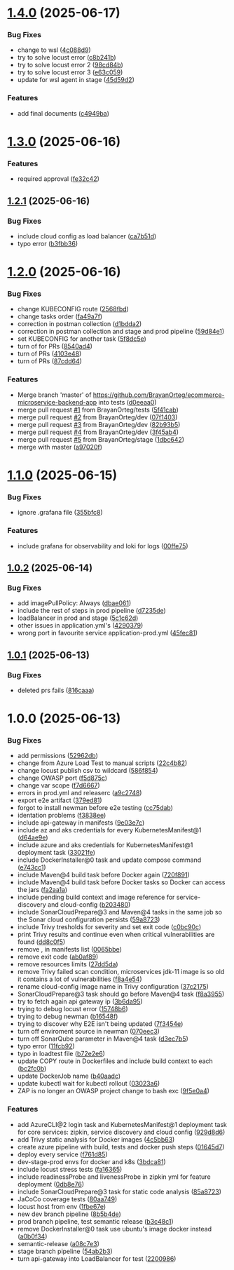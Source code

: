 # [1.4.0](https://github.com/BrayanOrteg/ecommerce-microservice-backend-app/compare/v1.3.0...v1.4.0) (2025-06-17)


### Bug Fixes

* change to wsl ([4c088d9](https://github.com/BrayanOrteg/ecommerce-microservice-backend-app/commit/4c088d9edafa1fafe0c0f6e4037a9836d71c9700))
* try to solve locust error ([c8b241b](https://github.com/BrayanOrteg/ecommerce-microservice-backend-app/commit/c8b241b09493c9200d409691187c1fb75d3b05d6))
* try to solve locust error 2 ([98cd84b](https://github.com/BrayanOrteg/ecommerce-microservice-backend-app/commit/98cd84b0cc31a84ac68a55a2ba30df380d54a73c))
* try to solve locust error 3 ([e63c059](https://github.com/BrayanOrteg/ecommerce-microservice-backend-app/commit/e63c059904b6fd5574764b6fd862c41c4ab6388b))
* update for wsl agent in stage ([45d59d2](https://github.com/BrayanOrteg/ecommerce-microservice-backend-app/commit/45d59d2af741278aff2a546091fb22b975ea8b00))


### Features

* add final documents ([c4949ba](https://github.com/BrayanOrteg/ecommerce-microservice-backend-app/commit/c4949bad666782ed52c3e0594779c514120d2f2c))

# [1.3.0](https://github.com/BrayanOrteg/ecommerce-microservice-backend-app/compare/v1.2.1...v1.3.0) (2025-06-16)


### Features

* required approval ([fe32c42](https://github.com/BrayanOrteg/ecommerce-microservice-backend-app/commit/fe32c42f638e1cf577c5db7ca074a7d600949818))

## [1.2.1](https://github.com/BrayanOrteg/ecommerce-microservice-backend-app/compare/v1.2.0...v1.2.1) (2025-06-16)


### Bug Fixes

* include cloud config as load balancer ([ca7b51d](https://github.com/BrayanOrteg/ecommerce-microservice-backend-app/commit/ca7b51d4d04eda4e61cfd0cefd9ce1ba8fe55f42))
* typo error ([b3fbb36](https://github.com/BrayanOrteg/ecommerce-microservice-backend-app/commit/b3fbb3648b6da286df4595c353ae33a386d08f98))

# [1.2.0](https://github.com/BrayanOrteg/ecommerce-microservice-backend-app/compare/v1.1.0...v1.2.0) (2025-06-16)


### Bug Fixes

* change KUBECONFIG route ([2568fbd](https://github.com/BrayanOrteg/ecommerce-microservice-backend-app/commit/2568fbd756c0e21765ada1a9167add44a76eb04c))
* change tasks order ([fa49a7f](https://github.com/BrayanOrteg/ecommerce-microservice-backend-app/commit/fa49a7f19c846cb0a414e8a02a9292c0988ee20c))
* correction in postman collection ([d1bdda2](https://github.com/BrayanOrteg/ecommerce-microservice-backend-app/commit/d1bdda226d5ddf23ff9e21c2002682dae8c26486))
* correction in postman collection and stage and prod pipeline ([59d84e1](https://github.com/BrayanOrteg/ecommerce-microservice-backend-app/commit/59d84e13eb6716bad0d545666a92ca4b88df61af))
* set KUBECONFIG for another task ([5f8dc5e](https://github.com/BrayanOrteg/ecommerce-microservice-backend-app/commit/5f8dc5e4be220209e2930e135ab1f8d8e8741f9f))
* turn of for PRs ([8540ad4](https://github.com/BrayanOrteg/ecommerce-microservice-backend-app/commit/8540ad40ea7e3bdbabad5897aec9e73142e24c7e))
* turn of PRs ([4103e48](https://github.com/BrayanOrteg/ecommerce-microservice-backend-app/commit/4103e48b19a286310bcdb575296f63d14be6e181))
* turn of PRs ([87cdd64](https://github.com/BrayanOrteg/ecommerce-microservice-backend-app/commit/87cdd64ecb721e9cf61faa522c0b44bfb7989402))


### Features

* Merge branch 'master' of https://github.com/BrayanOrteg/ecommerce-microservice-backend-app into tests ([d0eeaa0](https://github.com/BrayanOrteg/ecommerce-microservice-backend-app/commit/d0eeaa0d282a3c680ecef8eaaa796a6c63d6a48e))
* merge pull request [#1](https://github.com/BrayanOrteg/ecommerce-microservice-backend-app/issues/1) from BrayanOrteg/tests ([5f41cab](https://github.com/BrayanOrteg/ecommerce-microservice-backend-app/commit/5f41cab3e37a20504ea78127259063cb419835ed))
* merge pull request [#2](https://github.com/BrayanOrteg/ecommerce-microservice-backend-app/issues/2) from BrayanOrteg/dev ([07f1403](https://github.com/BrayanOrteg/ecommerce-microservice-backend-app/commit/07f140380d671047c0feeddd95120cba72532716))
* merge pull request [#3](https://github.com/BrayanOrteg/ecommerce-microservice-backend-app/issues/3) from BrayanOrteg/dev ([82b93b5](https://github.com/BrayanOrteg/ecommerce-microservice-backend-app/commit/82b93b5ab4fa30add019ca57eaee462718d82f4f))
* merge pull request [#4](https://github.com/BrayanOrteg/ecommerce-microservice-backend-app/issues/4) from BrayanOrteg/dev ([3f45ab4](https://github.com/BrayanOrteg/ecommerce-microservice-backend-app/commit/3f45ab4bf2c2ca4a6f9e7f4ec20aba73c7ea6797))
* merge pull request [#5](https://github.com/BrayanOrteg/ecommerce-microservice-backend-app/issues/5) from BrayanOrteg/stage ([1dbc642](https://github.com/BrayanOrteg/ecommerce-microservice-backend-app/commit/1dbc642591f463fa6eb039fcee4acc1c1e11b696))
* merge with master ([a97020f](https://github.com/BrayanOrteg/ecommerce-microservice-backend-app/commit/a97020f228a5a8882aca59573a0f5350cd158479))

# [1.1.0](https://github.com/BrayanOrteg/ecommerce-microservice-backend-app/compare/v1.0.2...v1.1.0) (2025-06-15)


### Bug Fixes

* ignore .grafana file ([355bfc8](https://github.com/BrayanOrteg/ecommerce-microservice-backend-app/commit/355bfc8006e54b3f694b2afc27c335ed91b23540))


### Features

* include grafana for observability and loki for logs ([00ffe75](https://github.com/BrayanOrteg/ecommerce-microservice-backend-app/commit/00ffe75a4ce1a5f0457c90ca7a1e9e14ed34f9ce))

## [1.0.2](https://github.com/BrayanOrteg/ecommerce-microservice-backend-app/compare/v1.0.1...v1.0.2) (2025-06-14)


### Bug Fixes

* add imagePullPolicy: Always ([dbae061](https://github.com/BrayanOrteg/ecommerce-microservice-backend-app/commit/dbae06110f85c48de24e8ff4584b7abf7be31ec1))
* include the rest of steps in prod pipeline ([d7235de](https://github.com/BrayanOrteg/ecommerce-microservice-backend-app/commit/d7235dee00d8dddd4e29715471ee96d0dc0c074b))
* loadBalancer in prod and stage ([5c1c62d](https://github.com/BrayanOrteg/ecommerce-microservice-backend-app/commit/5c1c62d396e48e377457871771dd17d9c6c78f76))
* other issues in application.yml's ([4290379](https://github.com/BrayanOrteg/ecommerce-microservice-backend-app/commit/42903798ca9e3f2026882a6d213585288aac6ea7))
* wrong port in favourite service application-prod.yml ([45fec81](https://github.com/BrayanOrteg/ecommerce-microservice-backend-app/commit/45fec81d0ea059fe3b711ef280f9676f9ba17ea5))

## [1.0.1](https://github.com/BrayanOrteg/ecommerce-microservice-backend-app/compare/v1.0.0...v1.0.1) (2025-06-13)


### Bug Fixes

* deleted prs fails ([816caaa](https://github.com/BrayanOrteg/ecommerce-microservice-backend-app/commit/816caaa441c28f923f3ca452618f22c5a7b56c5f))

# 1.0.0 (2025-06-13)


### Bug Fixes

* add permissions ([52962db](https://github.com/BrayanOrteg/ecommerce-microservice-backend-app/commit/52962dbb3c79c41ed76c421c3813d68dc28a8357))
* change from Azure Load Test to manual scripts ([22c4b82](https://github.com/BrayanOrteg/ecommerce-microservice-backend-app/commit/22c4b82947860866b4de21942be75ec5f4f26e4d))
* change locust publish csv to wildcard ([586f854](https://github.com/BrayanOrteg/ecommerce-microservice-backend-app/commit/586f85414154064f7123e5e0c2c68af4bdcb6bad))
* change OWASP port ([f5d875c](https://github.com/BrayanOrteg/ecommerce-microservice-backend-app/commit/f5d875cb258dfdbdb8b6e52aa93bd1557137d77e))
* change var scope ([f7d6667](https://github.com/BrayanOrteg/ecommerce-microservice-backend-app/commit/f7d666725542655a303e79c881a35789c89435c4))
* errors in prod.yml and releaserc ([a9c2748](https://github.com/BrayanOrteg/ecommerce-microservice-backend-app/commit/a9c27484900c22c58e74da29fab93868d679e684))
* export e2e artifact ([379ed81](https://github.com/BrayanOrteg/ecommerce-microservice-backend-app/commit/379ed813c538541c0a8c912bb4e17e091cff44ea))
* forgot to install newman before e2e testing ([cc75dab](https://github.com/BrayanOrteg/ecommerce-microservice-backend-app/commit/cc75dabd95f902e707b517d35298d6831144da43))
* identation problems ([f3838ee](https://github.com/BrayanOrteg/ecommerce-microservice-backend-app/commit/f3838eed1d6298589c32513b5ac9d730b74015cc))
* include api-gateway in manifests ([9e03e7c](https://github.com/BrayanOrteg/ecommerce-microservice-backend-app/commit/9e03e7c500d25bd103a04e40b93f7b8019ab370f))
* include az and aks credentials for every KubernetesManifest@1 ([d64ae9e](https://github.com/BrayanOrteg/ecommerce-microservice-backend-app/commit/d64ae9e815651cc9b97dc1aedea664d150fe7e13))
* include azure and aks credentials for KubernetesManifest@1 deployment task ([33021fe](https://github.com/BrayanOrteg/ecommerce-microservice-backend-app/commit/33021fe1e1dae30775627770eb1d677004c9df0b))
* include DockerInstaller@0 task and update compose command ([e743cc1](https://github.com/BrayanOrteg/ecommerce-microservice-backend-app/commit/e743cc118d8e3af174da957dbbee8106772227f2))
* include Maven@4 build task before Docker again ([720f891](https://github.com/BrayanOrteg/ecommerce-microservice-backend-app/commit/720f891c4ab981075d176caac14cb059797f8fdd))
* include Maven@4 build task before Docker tasks so Docker can access the jars ([fa2aa1a](https://github.com/BrayanOrteg/ecommerce-microservice-backend-app/commit/fa2aa1a2edf3bd23dbcc56d70c126ea4595a4ef4))
* include pending build context and image reference for service-discovery and cloud-config ([b203480](https://github.com/BrayanOrteg/ecommerce-microservice-backend-app/commit/b2034803265a688e6910f041671e6b8ede82d07a))
* include SonarCloudPrepare@3 and Maven@4 tasks in the same job so the Sonar cloud configuration persists ([59a8723](https://github.com/BrayanOrteg/ecommerce-microservice-backend-app/commit/59a87236947ada337621c30877f518bde7aa9bd0))
* include Trivy tresholds for severity and set exit code ([c0bc90c](https://github.com/BrayanOrteg/ecommerce-microservice-backend-app/commit/c0bc90cefec92b1b8bd5c6d27d5da1d62497c627))
* print Trivy results and continue even when critical vulnerabilities are found ([dd8c0f5](https://github.com/BrayanOrteg/ecommerce-microservice-backend-app/commit/dd8c0f54e3f0e54d1dcb8e905aff388f4dc4e664))
* remove , in manifests list ([0065bbe](https://github.com/BrayanOrteg/ecommerce-microservice-backend-app/commit/0065bbe931ffa13974c4f343d3a073023d92b320))
* remove exit code ([ab0af89](https://github.com/BrayanOrteg/ecommerce-microservice-backend-app/commit/ab0af8902b34bd1b7bd235adcbf67a5a21a9db09))
* remove resources limits ([27dd5da](https://github.com/BrayanOrteg/ecommerce-microservice-backend-app/commit/27dd5da98da74e1813e7f23c74eb3ec95d440fa1))
* remove Trivy failed scan condition, microservices jdk-11 image is so old it contains a lot of vulnerabilities ([f8a4e54](https://github.com/BrayanOrteg/ecommerce-microservice-backend-app/commit/f8a4e54d822783adf1d60b163e819c8ccb67c5e9))
* rename cloud-config image name in Trivy configuration ([37c2175](https://github.com/BrayanOrteg/ecommerce-microservice-backend-app/commit/37c2175d80a7506939ebf4eae05341a054e9a389))
* SonarCloudPrepare@3 task should go before Maven@4 task ([f8a3955](https://github.com/BrayanOrteg/ecommerce-microservice-backend-app/commit/f8a3955361132ab9f068d731f2c4f5f3f49c146c))
* try to fetch again api gateway ip ([3b6da95](https://github.com/BrayanOrteg/ecommerce-microservice-backend-app/commit/3b6da951fd7835ccfb048008736cd6286076bab2))
* trying to debug locust error ([15748b6](https://github.com/BrayanOrteg/ecommerce-microservice-backend-app/commit/15748b60f167d2b6d5f331f781315774f73f0f51))
* trying to debug newman ([b16548f](https://github.com/BrayanOrteg/ecommerce-microservice-backend-app/commit/b16548fee28e544c85178b3c21222a0ec6eddb0d))
* trying to discover why E2E isn't being updated ([7f3454e](https://github.com/BrayanOrteg/ecommerce-microservice-backend-app/commit/7f3454e6fbd9b024f4a9e63a495b794964873619))
* turn off enviroment source in newman ([070eec3](https://github.com/BrayanOrteg/ecommerce-microservice-backend-app/commit/070eec336e793febd920c2f231684154ffe5f005))
* turn off SonarQube parameter in Maven@4 task ([d3ec7b5](https://github.com/BrayanOrteg/ecommerce-microservice-backend-app/commit/d3ec7b5935b632f4b14783917d648ac6cc8393c3))
* typo error ([11fcb92](https://github.com/BrayanOrteg/ecommerce-microservice-backend-app/commit/11fcb922c0412db1b95d5503975bf61db83ff449))
* typo in loadtest file ([b72e2e6](https://github.com/BrayanOrteg/ecommerce-microservice-backend-app/commit/b72e2e60b22a4630fcc20eb106b5fdade3cd2b99))
* update COPY route in Dockerfiles and include build context to each ([bc2fc0b](https://github.com/BrayanOrteg/ecommerce-microservice-backend-app/commit/bc2fc0b681347c31e055aa750cd56503623c3e8d))
* update DockerJob name ([b40aadc](https://github.com/BrayanOrteg/ecommerce-microservice-backend-app/commit/b40aadc9c89b512401a26e96e121deb6911c3d7b))
* update kubectl wait for kubectl rollout ([03023a6](https://github.com/BrayanOrteg/ecommerce-microservice-backend-app/commit/03023a68adb6766bc60e2eb73b70fc980ea314b7))
* ZAP is no longer an OWASP project change to bash exc ([9f5e0a4](https://github.com/BrayanOrteg/ecommerce-microservice-backend-app/commit/9f5e0a4d60e4c873cf0b800fe68340a2382dad99))


### Features

* add AzureCLI@2 login task and KubernetesManifest@1 deployment task for core services: zipkin, service discovery and cloud config ([929d8d6](https://github.com/BrayanOrteg/ecommerce-microservice-backend-app/commit/929d8d680eed38c18ce9a76c85c185208560112e))
* add Trivy static analysis for Docker images ([4c5bb63](https://github.com/BrayanOrteg/ecommerce-microservice-backend-app/commit/4c5bb63ea9e4d7adee33f3fe0de3d18847b7fda9))
* create azure pipeline with build, tests and docker push steps ([01645d7](https://github.com/BrayanOrteg/ecommerce-microservice-backend-app/commit/01645d7b5d37d128f662aa3ad26bc70a5898cd68))
* deploy every service ([f761d85](https://github.com/BrayanOrteg/ecommerce-microservice-backend-app/commit/f761d85033fe07d0930915338576790f1fabd641))
* dev-stage-prod envs for docker and k8s ([3bdca81](https://github.com/BrayanOrteg/ecommerce-microservice-backend-app/commit/3bdca81f23148263613753ce99e29d42a51c67d7))
* include locust stress tests ([fa16365](https://github.com/BrayanOrteg/ecommerce-microservice-backend-app/commit/fa163657e08900e31e36d69252aa9a1b110774c4))
* include readinessProbe and livenessProbe in zipkin yml for feature deployment ([0db8e76](https://github.com/BrayanOrteg/ecommerce-microservice-backend-app/commit/0db8e76333e06fc8c8fca4dff7e09be297efbed7))
* include SonarCloudPrepare@3 task for static code analysis ([85a8723](https://github.com/BrayanOrteg/ecommerce-microservice-backend-app/commit/85a87236b5365a16dd49b8e804cdb5e13969c32c))
* JaCoCo coverage tests ([80aa749](https://github.com/BrayanOrteg/ecommerce-microservice-backend-app/commit/80aa7491f8ef8e9f20e0db7a4beca8c3fb4e4ab1))
* locust host from env ([1fbe67e](https://github.com/BrayanOrteg/ecommerce-microservice-backend-app/commit/1fbe67e0b6ddb0602c43e87934cdc75e79428e9c))
* new dev branch pipeline ([8b5b4de](https://github.com/BrayanOrteg/ecommerce-microservice-backend-app/commit/8b5b4de1cc7110b220c72f08206061ab2c8f529c))
* prod branch pipeline, test semantic release ([b3c48c1](https://github.com/BrayanOrteg/ecommerce-microservice-backend-app/commit/b3c48c1bfe1883595dc1c83275ff5764fbad10eb))
* remove DockerInstaller@0 task use ubuntu's image docker instead ([a0b0f34](https://github.com/BrayanOrteg/ecommerce-microservice-backend-app/commit/a0b0f34a27e9dc8732182d4c8231862d92d0df19))
* semantic-release ([a08c7e3](https://github.com/BrayanOrteg/ecommerce-microservice-backend-app/commit/a08c7e3e73293f79c266bf31d33d2782b0e0d527))
* stage branch pipeline ([54ab2b3](https://github.com/BrayanOrteg/ecommerce-microservice-backend-app/commit/54ab2b32bb95b6944638c16245d2306959065fcd))
* turn api-gateway into LoadBalancer for test ([2200986](https://github.com/BrayanOrteg/ecommerce-microservice-backend-app/commit/220098648a2f8a26f2b55e2e9734ec64bb013bef))
